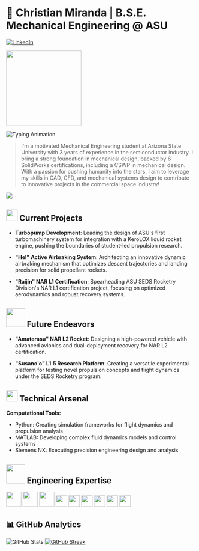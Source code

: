 # 🚀 Christian Miranda | B.S.E. Mechanical Engineering @ ASU

[![LinkedIn](https://img.shields.io/badge/LinkedIn-Connect-blue?style=flat-square&logo=linkedin)](https://www.linkedin.com/in/your-linkedin/)

<img src="https://media0.giphy.com/media/v1.Y2lkPTc5MGI3NjExMHo4eGNyeXBrNmMxYTBvbGtuZm5qOW0xYWFhbm5pNHV6dnBwd3YzcyZlcD12MV9pbnRlcm5hbF9naWZfYnlfaWQmY3Q9Zw/TX6UpjsXPtQEZ0RwQP/giphy.gif" width="200">

![Typing Animation](https://readme-typing-svg.herokuapp.com?font=Fira+Code&pause=1000&color=00FFFF&width=435&lines=Aspiring+Aerospace+Engineer;Rocketry+Specialist;Mechanical+Designer;Incoming+at+Honeywell+Aerospace;)

> I'm a motivated Mechanical Engineering student at Arizona State University with 3 years of experience in the semiconductor industry. I bring a strong foundation in mechanical design, backed by 6 SolidWorks certifications, including a CSWP in mechanical design. With a passion for pushing humanity into the stars, I aim to leverage my skills in CAD, CFD, and mechanical systems design to contribute to innovative projects in the commercial space industry!

<img src="https://user-images.githubusercontent.com/73097560/115834477-dbab4500-a447-11eb-908a-139a6edaec5c.gif">

## <img src="https://media3.giphy.com/media/v1.Y2lkPTc5MGI3NjExcHJwN3FueDR4NDNicW9jdjZpd21ldjYzZzRvbWdqd3BraWViNzR4ciZlcD12MV9pbnRlcm5hbF9naWZfYnlfaWQmY3Q9Zw/ztowdimL4paHXUqQTX/giphy.gif" width="30"> Current Projects

- **Turbopump Development**: Leading the design of ASU's first turbomachinery system for integration with a KeroLOX liquid rocket engine, pushing the boundaries of student-led propulsion research.

- **"Hel" Active Airbraking System**: Architecting an innovative dynamic airbraking mechanism that optimizes descent trajectories and landing precision for solid propellant rockets.

- **"Raijin" NAR L1 Certification**: Spearheading ASU SEDS Rocketry Division's NAR L1 certification project, focusing on optimized aerodynamics and robust recovery systems.

## <img src="https://media0.giphy.com/media/v1.Y2lkPTc5MGI3NjExMjQ2bTJmNWF2eHhyanV0Ymx6b2lraXBrYnNtc3A3MTlld2JzOTFxYiZlcD12MV9pbnRlcm5hbF9naWZfYnlfaWQmY3Q9Zw/NTjkdAKV2v0MZDWuWD/giphy.gif" width="50"> Future Endeavors

- **"Amaterasu" NAR L2 Rocket**: Designing a high-powered vehicle with advanced avionics and dual-deployment recovery for NAR L2 certification.

- **"Susano'o" L1.5 Research Platform**: Creating a versatile experimental platform for testing novel propulsion concepts and flight dynamics under the SEDS Rocketry program.

## <img src="https://media.giphy.com/media/WUlplcMpOCEmTGBtBW/giphy.gif" width="30"> Technical Arsenal

**Computational Tools:**
- Python: Creating simulation frameworks for flight dynamics and propulsion analysis
- MATLAB: Developing complex fluid dynamics models and control systems
- Siemens NX: Executing precision engineering design and analysis

## <img src="https://media1.giphy.com/media/v1.Y2lkPTc5MGI3NjExcmJsZTJxZHY2bmliZTQxYjlpY2d6ZnZ2cXRlMHhkczdyMHlrY2M4eCZlcD12MV9pbnRlcm5hbF9naWZfYnlfaWQmY3Q9Zw/LqW9dLVjQm3cs/giphy.gif" width="50"> Engineering Expertise

<p align="left">
  <img src="https://cdn.jsdelivr.net/gh/devicons/devicon/icons/python/python-original.svg" width="40" height="40"/> 
  <img src="https://cdn.jsdelivr.net/gh/devicons/devicon/icons/matlab/matlab-original.svg" width="40" height="40"/>
  <img src="https://cdn.jsdelivr.net/gh/devicons/devicon/icons/arduino/arduino-original.svg" width="40" height="40"/>
  <img src="https://img.shields.io/badge/-SolidWorks-FF0000?style=flat-square&logo=dassaultsystemes&logoColor=white" height="30"/>
  <img src="https://img.shields.io/badge/-Fusion%20360-0696D7?style=flat-square&logo=autodesk&logoColor=white" height="30"/>
  <img src="https://img.shields.io/badge/-Siemens%20NX-00AEEF?style=flat-square&logo=siemens&logoColor=white" height="30"/>
  <img src="https://img.shields.io/badge/-ANSYS-FFB71B?style=flat-square&logo=ansys&logoColor=black" height="30"/>
  <img src="https://img.shields.io/badge/-Blender-F5792A?style=flat-square&logo=blender&logoColor=white" height="30"/>
  <img src="https://img.shields.io/badge/-LTSpice-8B0000?style=flat-square" height="30"/>
</p>

## 📊 GitHub Analytics

![GitHub Stats](https://github-readme-stats.vercel.app/api?username=christianmiranda-ai&show_icons=true&theme=radical)
[![GitHub Streak](https://github-readme-streak-stats.herokuapp.com/?user=christianmiranda-ai&theme=radical)](https://git.io/streak-stats)
